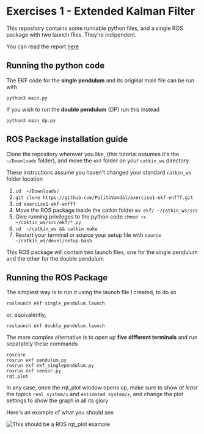 # Exercises 1 -  Extended Kalman Filter

This repository contains some runnable python files, and a single ROS package with two launch files. They're indipendent.

You can read the report [here](report.pdf)

## Running the python code

The EKF code for the **single pendulum** and its original main file can be run with
    
    python3 main.py

If you wish to run the **double pendulum** (DP) run this instead

    python3 main_dp.py

## ROS Package installation guide

Clone the repository wherever you like, (this tutorial assumes it's the `~/Downloads` folder), and move the `ekf` folder on your `catkin_ws` directory

These instructions assume you haven't changed your standard `catkin_ws` folder location

1. `cd  ~/Downloads/`
1. `git clone https://github.com/PolitoVandal/exercise1-ekf-enfff.git`
1. `cd exercise1-ekf-enfff`
1. Move the ROS package inside the catkin folder `mv ekf/ ~/catkin_ws/src`
1. Give running privileges to the python code `chmod +x ~/caktin_ws/src/ekf/*.py`
1. `cd  ~/catkin_ws && catkin make`
1. Restart your terminal or source your setup file with `source ~/catkin_ws/devel/setup.bash`


This ROS package will contain two launch files, one for the single pendulum and the other for the double pendulum

## Running the ROS Package

The simplest way is to run it using the launch file I created, to do so

    roslaunch ekf single_pendulum.launch

or, equivalently,

    roslaunch ekf double_pendulum.launch

The more complex alternative is to open up **five different terminals** and run separately these commands

    roscore
    rosrun ekf pendulum.py
    rosrun ekf ekf_singlependulum.py
    rosrun ekf sensor.py
    rqt_plot

In any case, once the rqt_plot window opens up, make sure to show *at least* the topics `real_system/x` and `estimated_system/x`, and change the plot settings to show the graph in all its glory

Here's an example of what you should see

![This should be a ROS rqt_plot example](images/ros_plot_example.gif)